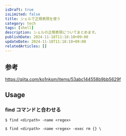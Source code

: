 ```yaml
---
isDraft: true
isLimited: false
title: シェルで正規表現を使う
category: tech
tags: [shell]
description: シェルの正規表現についてまとめます。
publishDate: 2024-11-18T11:18:10+09:00
updateDate: 2024-11-18T11:18:10+09:00
relatedArticles: []
---
```


## 参考

https://qiita.com/ko1nksm/items/53abc144558b9bb5629f

## Usage

### find コマンドと合わせる

```bash:マッチするファイルを検索
$ find <dirpath> -name <regex>
```

```bash:マッチするファイルを削除
$ find <dirpath> -name <regex> -exec rm {} \
```